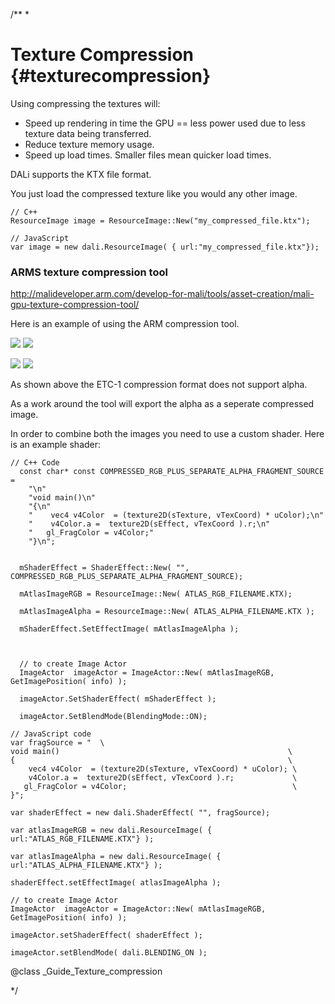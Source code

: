 /**
 *

# Texture Compression {#texturecompression}


Using compressing the textures will:

- Speed up rendering in time the GPU == less power used due to less texture data being transferred.
- Reduce texture memory usage.
- Speed up load times. Smaller files mean quicker load times.
  
DALi supports the KTX file format.
  
You just load the compressed texture like you would any other image.

~~~{.cpp}
// C++
ResourceImage image = ResourceImage::New("my_compressed_file.ktx");
~~~
~~~{.js}
// JavaScript
var image = new dali.ResourceImage( { url:"my_compressed_file.ktx"});

~~~
  
### ARMS texture compression tool

http://malideveloper.arm.com/develop-for-mali/tools/asset-creation/mali-gpu-texture-compression-tool/
  
Here is an example of using the ARM compression tool.
  
![ ](../assets/img/texture-atlas/compression-options.jpg)
![ ](compression-options.jpg)
  
![ ](../assets/img/texture-atlas/compression-example.jpg)
![ ](compression-example.jpg)

  
As shown above the ETC-1 compression format does not support alpha.
  
As a work around the tool will export the alpha as a seperate compressed image.

In order to combine both the images you need to use a custom shader.
Here is an example shader:
  
~~~{.cpp}
// C++ Code
  const char* const COMPRESSED_RGB_PLUS_SEPARATE_ALPHA_FRAGMENT_SOURCE =
    "\n"
    "void main()\n"
    "{\n"
    "    vec4 v4Color  = (texture2D(sTexture, vTexCoord) * uColor);\n"
    "    v4Color.a =  texture2D(sEffect, vTexCoord ).r;\n"
    "   gl_FragColor = v4Color;"
    "}\n";


  mShaderEffect = ShaderEffect::New( "", COMPRESSED_RGB_PLUS_SEPARATE_ALPHA_FRAGMENT_SOURCE);

  mAtlasImageRGB = ResourceImage::New( ATLAS_RGB_FILENAME.KTX);

  mAtlasImageAlpha = ResourceImage::New( ATLAS_ALPHA_FILENAME.KTX );

  mShaderEffect.SetEffectImage( mAtlasImageAlpha );



  // to create Image Actor
  ImageActor  imageActor = ImageActor::New( mAtlasImageRGB, GetImagePosition( info) );

  imageActor.SetShaderEffect( mShaderEffect );

  imageActor.SetBlendMode(BlendingMode::ON);
~~~
  
~~~{.js}
// JavaScript code
var fragSource = "  \
void main()                                                   \
{                                                             \
    vec4 v4Color  = (texture2D(sTexture, vTexCoord) * uColor); \
    v4Color.a =  texture2D(sEffect, vTexCoord ).r;             \
   gl_FragColor = v4Color;                                     \
}";
  
var shaderEffect = new dali.ShaderEffect( "", fragSource);
  
var atlasImageRGB = new dali.ResourceImage( { url:"ATLAS_RGB_FILENAME.KTX"} );
  
var atlasImageAlpha = new dali.ResourceImage( { url:"ATLAS_ALPHA_FILENAME.KTX"} );
  
shaderEffect.setEffectImage( atlasImageAlpha );
  
// to create Image Actor
ImageActor  imageActor = ImageActor::New( mAtlasImageRGB, GetImagePosition( info) );
  
imageActor.setShaderEffect( shaderEffect );
  
imageActor.setBlendMode( dali.BLENDING_ON );
~~~

@class _Guide_Texture_compression


*/


